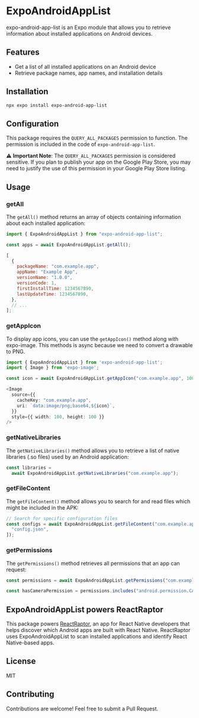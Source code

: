 # ExpoAndroidAppList

expo-android-app-list is an Expo module that allows you to retrieve information about installed applications on Android devices.

## Features

- Get a list of all installed applications on an Android device
- Retrieve package names, app names, and installation details

## Installation

```sh
npx expo install expo-android-app-list
```

## Configuration

This package requires the `QUERY_ALL_PACKAGES` permission to function. The permission is included in the code of `expo-android-app-list`.

⚠️ **Important Note**: The `QUERY_ALL_PACKAGES` permission is considered sensitive. If you plan to publish your app on the Google Play Store, you may need to justify the use of this permission in your Google Play Store listing.

## Usage

### getAll

The `getAll()` method returns an array of objects containing information about each installed application:

```typescript
import { ExpoAndroidAppList } from "expo-android-app-list";

const apps = await ExpoAndroidAppList.getAll();
```

```javascript
[
  {
    packageName: "com.example.app",
    appName: "Example App",
    versionName: "1.0.0",
    versionCode: 1,
    firstInstallTime: 1234567890,
    lastUpdateTime: 1234567890,
  },
  // ...
];
```

### getAppIcon

To display app icons, you can use the `getAppIcon()` method along with expo-image. This methods is async because we need to convert a drawable to PNG.

```typescript
import { ExpoAndroidAppList } from 'expo-android-app-list';
import { Image } from 'expo-image';

const icon = await ExpoAndroidAppList.getAppIcon("com.example.app", 100);

<Image
  source={{
    cacheKey: "com.example.app",
    uri: `data:image/png;base64,${icon}`,
  }}
  style={{ width: 100, height: 100 }}
/>
```

### getNativeLibraries

The `getNativeLibraries()` method allows you to retrieve a list of native libraries (.so files) used by an Android application:

```typescript
const libraries =
  await ExpoAndroidAppList.getNativeLibraries("com.example.app");
```

### getFileContent

The `getFileContent()` method allows you to search for and read files which might be included in the APK:

```typescript
// Search for specific configuration files
const configs = await ExpoAndroidAppList.getFileContent("com.example.app", [
  "config.json",
]);
```

### getPermissions

The `getPermissions()` method retrieves all permissions that an app can request:

```typescript
const permissions = await ExpoAndroidAppList.getPermissions("com.example.app");

const hasCameraPermission = permissions.includes("android.permission.CAMERA");
```

## ExpoAndroidAppList powers ReactRaptor

This package powers [ReactRaptor](https://play.google.com/store/apps/details?id=com.leonhh.reactraptor), an app for React Native developers that helps discover which Android apps are built with React Native. ReactRaptor uses ExpoAndroidAppList to scan installed applications and identify React Native-based apps.

## License

MIT

## Contributing

Contributions are welcome! Feel free to submit a Pull Request.
